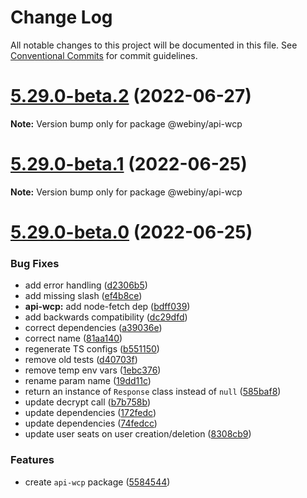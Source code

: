 # Change Log

All notable changes to this project will be documented in this file.
See [Conventional Commits](https://conventionalcommits.org) for commit guidelines.

# [5.29.0-beta.2](https://github.com/webiny/webiny-js/compare/v5.29.0-beta.1...v5.29.0-beta.2) (2022-06-27)

**Note:** Version bump only for package @webiny/api-wcp





# [5.29.0-beta.1](https://github.com/webiny/webiny-js/compare/v5.29.0-beta.0...v5.29.0-beta.1) (2022-06-25)

**Note:** Version bump only for package @webiny/api-wcp





# [5.29.0-beta.0](https://github.com/webiny/webiny-js/compare/v5.28.0...v5.29.0-beta.0) (2022-06-25)


### Bug Fixes

* add error handling ([d2306b5](https://github.com/webiny/webiny-js/commit/d2306b5449a2a6c84006183b89838e603a009829))
* add missing slash ([ef4b8ce](https://github.com/webiny/webiny-js/commit/ef4b8ce2791a4b735bf5b58f950f564a0af7f755))
* **api-wcp:** add node-fetch dep ([bdff039](https://github.com/webiny/webiny-js/commit/bdff03909cedfaf1c3914840b2ea6f78ecc72738))
* add backwards compatibility ([dc29dfd](https://github.com/webiny/webiny-js/commit/dc29dfda8ebedfe9a231b6db46e7c270e1f90e63))
* correct dependencies ([a39036e](https://github.com/webiny/webiny-js/commit/a39036e0dac2271f060ccfd7883077ee73dba59d))
* correct name ([81aa140](https://github.com/webiny/webiny-js/commit/81aa140a94cf3e69d6e6efc9bdd1a6b3401498f8))
* regenerate TS configs ([b551150](https://github.com/webiny/webiny-js/commit/b5511502b5d690c33988c9e3f6c147bf5f6516d4))
* remove old tests ([d40703f](https://github.com/webiny/webiny-js/commit/d40703f555b5ec0af619baa229f3d874c5e8c987))
* remove temp env vars ([1ebc376](https://github.com/webiny/webiny-js/commit/1ebc376880a398ad9eda657bf388f401b072fb4c))
* rename param name ([19dd11c](https://github.com/webiny/webiny-js/commit/19dd11c180db1f3f49b33586ecb778c99d379967))
* return an instance of `Response` class instead of `null` ([585baf8](https://github.com/webiny/webiny-js/commit/585baf8e53bacddc92e4bcc3f58ec35dc699b3ef))
* update decrypt call ([b7b758b](https://github.com/webiny/webiny-js/commit/b7b758b2cd2ec306918838832d6ee0381f4d4209))
* update dependencies ([172fedc](https://github.com/webiny/webiny-js/commit/172fedc00e6f783508674f12cc84355e019bd536))
* update dependencies ([74fedcc](https://github.com/webiny/webiny-js/commit/74fedcca6ae3fab007f2647d5ed5824e692d77a3))
* update user seats on user creation/deletion ([8308cb9](https://github.com/webiny/webiny-js/commit/8308cb96fd7a882ac4b81d350a7c32192a95ba39))


### Features

* create `api-wcp` package ([5584544](https://github.com/webiny/webiny-js/commit/5584544a48cc82ddfbc1936614b5a196353ef6b0))
